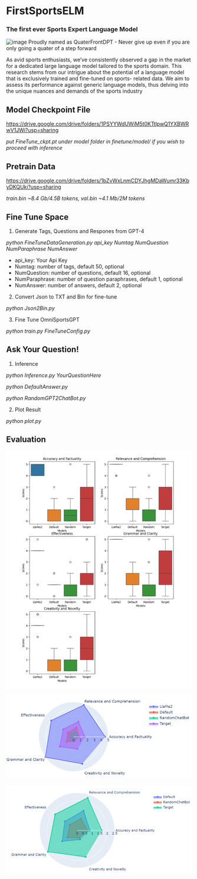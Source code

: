 # FirstSportsELM
### The first ever Sports Expert Language Model

![image](https://github.com/chrischenhub/FirstSportsELM/assets/99419764/76da05ca-5558-49d2-8139-ebf886330674)
Proudly named as QuaterFrontDPT - Never give up even if you are only going a quater of a step forward

As avid sports enthusiasts, we’ve consistently observed a gap in the market for a dedicated
large language model tailored to the sports domain. This research stems from our intrigue
about the potential of a language model that is exclusively trained and fine-tuned on sports-
related data. We aim to assess its performance against generic language models, thus delving
into the unique nuances and demands of the sports industry

## Model Checkpoint File

https://drive.google.com/drive/folders/1PSYYWdUWiM5t0KTtlpwQ1YXBWRwV1JWi?usp=sharing

*put FineTune_ckpt.pt under model folder in finetune/model/ if you wish to proceed with inference*

## Pretrain Data 

https://drive.google.com/drive/folders/1bZvWxLnmCDYJhgMDaWumr33KbyDKQUki?usp=sharing

*train.bin ~8.4 Gb/4.5B tokens, val.bin ~4.1 Mb/2M tokens*

## Fine Tune Space
1. Generate Tags, Questions and Respones from GPT-4

*python FineTuneDataGeneration.py api_key Numtag NumQuestion NumParaphrase NumAnswer*

* api_key: Your Api Key
* Numtag: number of tags, default 50, optional
* NumQuestion: number of questions, default 16, optional   
* NumParaphrase: number of question paraphrases, default 1, optional  
* NumAnswer: number of answers, default 2, optional 

2. Convert Json to TXT and Bin for fine-tune

*python Json2Bin.py*

3. Fine Tune OmniSportsGPT

*python train.py FineTuneConfig.py*


## Ask Your Question!

1. Inference

*python Inference.py YourQuestionHere*

*python DefaultAnswer.py*

*python RandomGPT2ChatBot.py*

2. Plot Result

*python plot.py*

## Evaluation

![Alt text](image-2.png)

![Alt text](image.png)

![Alt text](image-1.png)
